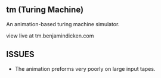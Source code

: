 ## tm (Turing Machine)
An animation-based turing machine simulator.

view live at tm.benjamindicken.com

## ISSUES
- The animation preforms very poorly on large input tapes.

